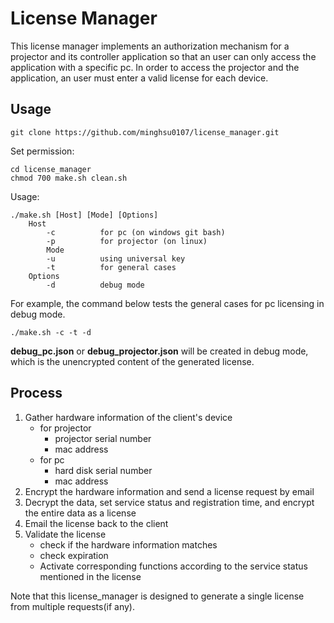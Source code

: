 # License Manager

This license manager implements an authorization mechanism for a projector and its controller application so that an user can only access the application with a specific pc. In order to access the projector and the application, an user must enter a valid license for each device.

## Usage ##

```shell=
git clone https://github.com/minghsu0107/license_manager.git
```

Set permission:

```shell=
cd license_manager
chmod 700 make.sh clean.sh
```

Usage:

```shell=
./make.sh [Host] [Mode] [Options]
	Host
	    -c          for pc (on windows git bash)
	    -p          for projector (on linux)
        Mode
	    -u          using universal key
	    -t          for general cases
	Options
	    -d          debug mode
```
For example, the command below tests the general cases for pc licensing in debug mode.

```shell=
./make.sh -c -t -d
```

**debug_pc.json** or **debug_projector.json** will be created in debug mode, which is the unencrypted content of the generated license.

## Process ##

1. Gather hardware information of the client's device
    - for projector
        - projector serial number
        - mac address
    - for pc
        - hard disk serial number
        - mac address
2. Encrypt the hardware information and send a license request by email
3. Decrypt the data, set service status and registration time, and encrypt the entire data as a license
4. Email the license back to the client
5. Validate the license
    - check if the hardware information matches
    - check expiration
    - Activate corresponding functions according to the service status mentioned in the license

Note that this license_manager is designed to generate a single license from multiple requests(if any).
